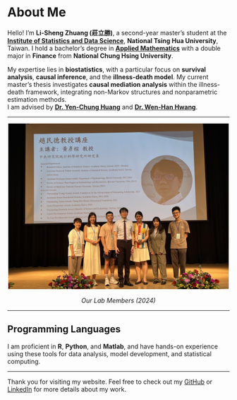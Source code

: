 # About Me

Hello! I’m **Li-Sheng Zhuang (莊立勝)**, a second-year master’s student at the [**Institute of Statistics and Data Science**](https://stat.site.nthu.edu.tw/?Lang=zh-tw), **National Tsing Hua University**, Taiwan. I hold a bachelor’s degree in [**Applied Mathematics**](https://www.amath.nchu.edu.tw/) with a double major in **Finance** from **National Chung Hsing University**.

My expertise lies in **biostatistics**, with a particular focus on **survival analysis**, **causal inference**, and the **illness-death model**. My current master’s thesis investigates **causal mediation analysis** within the illness-death framework, integrating non-Markov structures and nonparametric estimation methods.  
I am advised by [**Dr. Yen-Chung Huang**](https://www.stat.sinica.edu.tw/cht/index.php?act=researcher_manager&code=view&member=13) and [**Dr. Wen-Han Hwang**](https://stat.site.nthu.edu.tw/p/406-1327-170579,r406.php?Lang=zh-tw).

---

<div style="text-align: center;">
  <img src="Lab.JPG" alt="Our Lab Members" width="500" />
  <p><em>Our Lab Members (2024)</em></p>
</div>

---

## Programming Languages

I am proficient in **R**, **Python**, and **Matlab**, and have hands-on experience using these tools for data analysis, model development, and statistical computing.

---

Thank you for visiting my website. Feel free to check out my [GitHub](https://github.com/Clisten0225) or [LinkedIn](https://www.linkedin.com/in/%E7%AB%8B%E5%8B%9D-%E8%8E%8A-767b66179/) for more details about my work.
